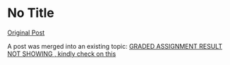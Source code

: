 # No Title

[Original Post](https://discourse.onlinedegree.iitm.ac.in/t/163247/150)

<p>A post was merged into an existing topic: <a href="/t/graded-assignment-result-not-showing-kindly-check-on-this/166816/20">GRADED ASSIGNMENT RESULT NOT SHOWING , kindly check on this</a></p>